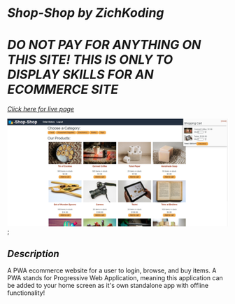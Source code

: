 # ***Shop-Shop by ZichKoding***
# ***DO NOT PAY FOR ANYTHING ON THIS SITE! THIS IS ONLY TO DISPLAY SKILLS FOR AN ECOMMERCE SITE***

[*Click here for live page*](https://shopshopbyzichkoding.herokuapp.com)

![Photo of Shop Shop](./ShopShop.jpg);

## ***Description***
A PWA ecommerce website for a user to login, browse, and buy items. A PWA stands for Progressive Web Application, meaning this application can be added to your home screen as it's own standalone app with offline functionality! 
